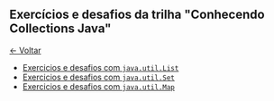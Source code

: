 ## Exercícios e desafios da trilha "Conhecendo Collections Java"

[&larr; Voltar](../../README.md)

- [Exercicios e desafios com `java.util.List`](src/list/README.md)
- [Exercicios e desafios com `java.util.Set`](src/set/README.md)
- [Exercicios e desafios com `java.util.Map`](src/map/README.md)